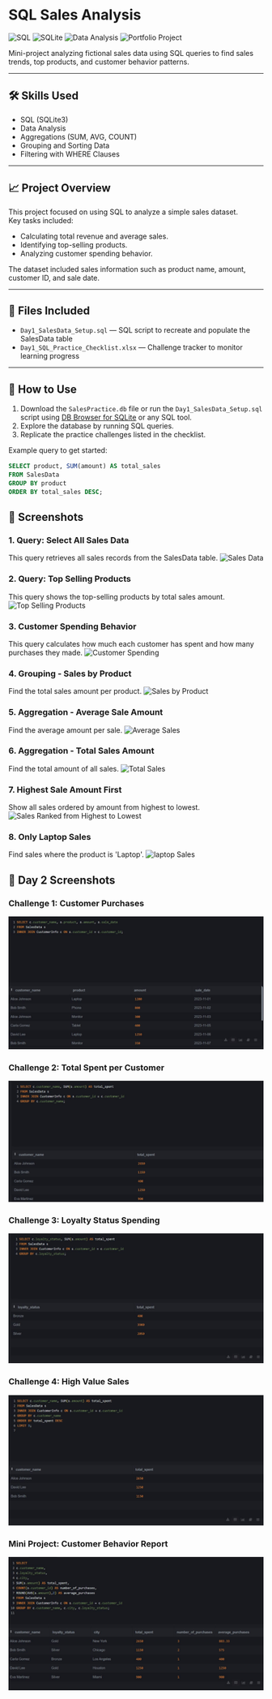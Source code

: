# SQL Sales Analysis

![SQL](https://img.shields.io/badge/Language-SQL-blue)
![SQLite](https://img.shields.io/badge/Database-SQLite-green)
![Data Analysis](https://img.shields.io/badge/Skill-Data_Analysis-lightgrey)
![Portfolio Project](https://img.shields.io/badge/Project_Type-Portfolio-orange)
  
Mini-project analyzing fictional sales data using SQL queries to find sales trends, top products, and customer behavior patterns.

---

## 🛠️ Skills Used
- SQL (SQLite3)
- Data Analysis
- Aggregations (SUM, AVG, COUNT)
- Grouping and Sorting Data
- Filtering with WHERE Clauses

---

## 📈 Project Overview
This project focused on using SQL to analyze a simple sales dataset.  
Key tasks included:
- Calculating total revenue and average sales.
- Identifying top-selling products.
- Analyzing customer spending behavior.

The dataset included sales information such as product name, amount, customer ID, and sale date.

---

## 📂 Files Included
- `Day1_SalesData_Setup.sql` — SQL script to recreate and populate the SalesData table
- `Day1_SQL_Practice_Checklist.xlsx` — Challenge tracker to monitor learning progress

---

## 🚀 How to Use
1. Download the `SalesPractice.db` file or run the `Day1_SalesData_Setup.sql` script using [DB Browser for SQLite](https://sqlitebrowser.org/) or any SQL tool.
2. Explore the database by running SQL queries.
3. Replicate the practice challenges listed in the checklist.

Example query to get started:
```sql
SELECT product, SUM(amount) AS total_sales
FROM SalesData
GROUP BY product
ORDER BY total_sales DESC;
```
## 📸 Screenshots

### 1. Query: Select All Sales Data
This query retrieves all sales records from the SalesData table.
![Sales Data]()

### 2. Query: Top Selling Products
This query shows the top-selling products by total sales amount.
![Top Selling Products]()

### 3. Customer Spending Behavior
This query calculates how much each customer has spent and how many purchases they made.
![Customer Spending]()

### 4. Grouping - Sales by Product
Find the total sales amount per product.
![Sales by Product]()

### 5. Aggregation - Average Sale Amount
Find the average amount per sale.
![Average Sales]()

### 6. Aggregation - Total Sales Amount
Find the total amount of all sales.
![Total Sales]()

### 7. Highest Sale Amount First
Show all sales ordered by amount from highest to lowest.
![Sales Ranked from Highest to Lowest]()

### 8. Only Laptop Sales
Find sales where the product is 'Laptop'.
![laptop Sales]()

## 📸 Day 2 Screenshots

### Challenge 1: Customer Purchases
![Customer Purchases](Day2_Screenshots/challenge1_customer_purchases.JPG)

### Challenge 2: Total Spent per Customer
![Total Spent](Day2_Screenshots/challenge2_total_spent_per_customer.jpg)

### Challenge 3: Loyalty Status Spending
![Loyalty Status Spending](Day2_Screenshots/challenge3_loyalty_status_spending.jpg)

### Challenge 4: High Value Sales
![High Value Sales](Day2_Screenshots/challenge4_high_value_sales.jpg)

### Mini Project: Customer Behavior Report
![Customer Behavior Report](Day2_Screenshots/mini_project_customer_behavior_report.jpg)

